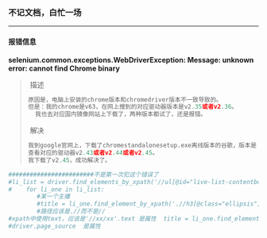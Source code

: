 

### 不记文档，白忙一场

------

#### 报错信息

**selenium.common.exceptions.WebDriverException: Message: unknown error: cannot find Chrome binary** 

> ​	描述
>
> ```python
> 原因是，电脑上安装的chrome版本和chromedriver版本不一致导致的。
> 但是：我的chrome是v63，在网上搜到的对应驱动器版本是v2.35或者v2.36。
> 	我也去对应国内镜像网站上下载了，两种版本都试了，还是报错。
> ```
>
> ​	解决
>
> ```python
> 我到google官网上，下载了chromestandalonesetup.exe离线版本的谷歌，版本是 V71。
> 查看对应的驱动器v2.43或者v2.44或者v2.45。
> 我下载了v2.45，成功解决了。
> ```
>









```python
########################不是第一次犯这个错误了
#li_list = driver.find_elements_by_xpath('//ul[@id="live-list-contentbox"]/li')
#    for li_one in li_list:
        #某一个主播
        #title = li_one.find_element_by_xpath('.//h3[@class="ellipsis"]').text.strip('\n')
        #路径应该是.//而不是//
#xpath中使用text，应该是'//xx/xx'.text 是属性  title = li_one.find_element_by_xpath('.//h3[@class="ellipsis"]').text
#driver.page_source  是属性
```

